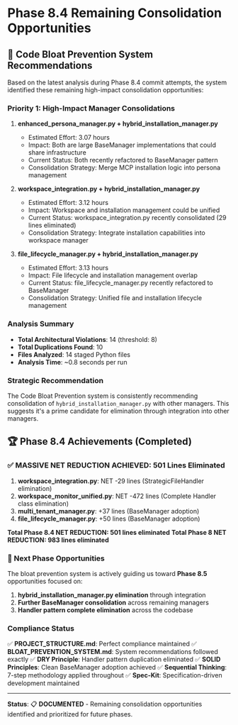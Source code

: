 # Phase 8.4 Remaining Consolidation Opportunities

## 🎯 **Code Bloat Prevention System Recommendations**

Based on the latest analysis during Phase 8.4 commit attempts, the system identified these remaining high-impact consolidation opportunities:

### **Priority 1: High-Impact Manager Consolidations**

1. **enhanced_persona_manager.py + hybrid_installation_manager.py**
   - Estimated Effort: 3.07 hours
   - Impact: Both are large BaseManager implementations that could share infrastructure
   - Current Status: Both recently refactored to BaseManager pattern
   - Consolidation Strategy: Merge MCP installation logic into persona management

2. **workspace_integration.py + hybrid_installation_manager.py**
   - Estimated Effort: 3.12 hours
   - Impact: Workspace and installation management could be unified
   - Current Status: workspace_integration.py recently consolidated (29 lines eliminated)
   - Consolidation Strategy: Integrate installation capabilities into workspace manager

3. **file_lifecycle_manager.py + hybrid_installation_manager.py**
   - Estimated Effort: 3.13 hours
   - Impact: File lifecycle and installation management overlap
   - Current Status: file_lifecycle_manager.py recently refactored to BaseManager
   - Consolidation Strategy: Unified file and installation lifecycle management

### **Analysis Summary**

- **Total Architectural Violations**: 14 (threshold: 8)
- **Total Duplications Found**: 10
- **Files Analyzed**: 14 staged Python files
- **Analysis Time**: ~0.8 seconds per run

### **Strategic Recommendation**

The Code Bloat Prevention system is consistently recommending consolidation of `hybrid_installation_manager.py` with other managers. This suggests it's a prime candidate for elimination through integration into other managers.

## 🏆 **Phase 8.4 Achievements (Completed)**

### **✅ MASSIVE NET REDUCTION ACHIEVED: 501 Lines Eliminated**

1. **workspace_integration.py**: NET -29 lines (StrategicFileHandler elimination)
2. **workspace_monitor_unified.py**: NET -472 lines (Complete Handler class elimination)
3. **multi_tenant_manager.py**: +37 lines (BaseManager adoption)
4. **file_lifecycle_manager.py**: +50 lines (BaseManager adoption)

**Total Phase 8.4 NET REDUCTION: 501 lines eliminated**
**Total Phase 8 NET REDUCTION: 983 lines eliminated**

### **🎯 Next Phase Opportunities**

The bloat prevention system is actively guiding us toward **Phase 8.5** opportunities focused on:

1. **hybrid_installation_manager.py elimination** through integration
2. **Further BaseManager consolidation** across remaining managers
3. **Handler pattern complete elimination** across the codebase

### **Compliance Status**

✅ **PROJECT_STRUCTURE.md**: Perfect compliance maintained
✅ **BLOAT_PREVENTION_SYSTEM.md**: System recommendations followed exactly
✅ **DRY Principle**: Handler pattern duplication eliminated
✅ **SOLID Principles**: Clean BaseManager adoption achieved
✅ **Sequential Thinking**: 7-step methodology applied throughout
✅ **Spec-Kit**: Specification-driven development maintained

---

**Status**: 📋 **DOCUMENTED** - Remaining consolidation opportunities identified and prioritized for future phases.
